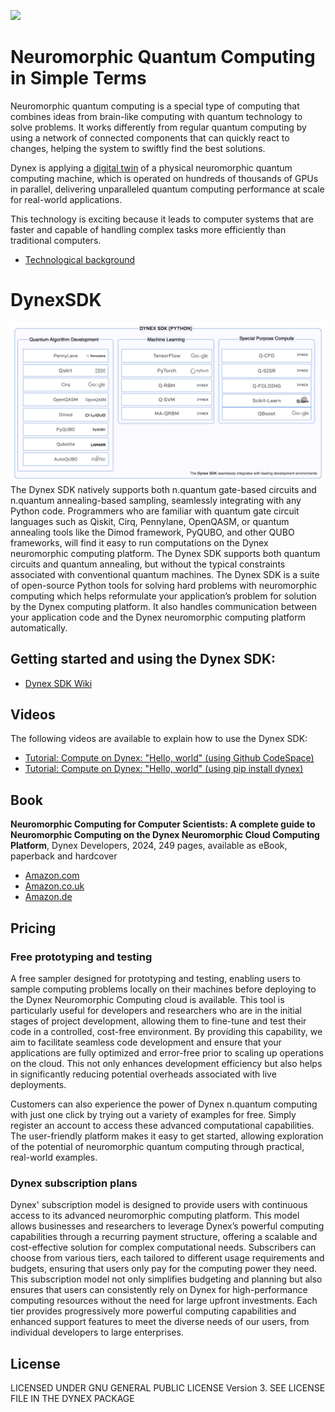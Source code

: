 ![](https://github.com/dynexcoin/DynexSDK/blob/main/img/dynexsdk4.jpg)

# Neuromorphic Quantum Computing in Simple Terms 
Neuromorphic quantum computing is a special type of computing that combines ideas from brain-like computing with quantum technology to solve problems. It works differently from regular quantum computing by using a network of connected components that can quickly react to changes, helping the system to swiftly find the best solutions. 

Dynex is applying a [digital twin](https://en.wikipedia.org/wiki/Digital_twin) of a physical neuromorphic quantum computing machine, which is operated on hundreds of thousands of GPUs in parallel, delivering unparalleled quantum computing performance at scale for real-world applications. 

This technology is exciting because it leads to computer systems that are faster and capable of handling complex tasks more efficiently than traditional computers.

- [Technological background](https://dynex.co/learn/n-quantum-computing)

# DynexSDK
![Dynex SDK](https://github.com/dynexcoin/website/blob/main/dynexsdk.png)
The Dynex SDK natively supports both n.quantum gate-based circuits and n.quantum annealing-based sampling, seamlessly integrating with any Python code. Programmers who are familiar with quantum gate circuit languages such as Qiskit, Cirq, Pennylane, OpenQASM, or quantum annealing tools like the Dimod framework, PyQUBO, and other QUBO frameworks, will find it easy to run computations on the Dynex neuromorphic computing platform. The Dynex SDK supports both quantum circuits and quantum annealing, but without the typical constraints associated with conventional quantum machines. The Dynex SDK is a suite of open-source Python tools for solving hard problems with neuromorphic computing which helps reformulate your application’s problem for solution by the Dynex computing platform. It also handles communication between your application code and the Dynex neuromorphic computing platform automatically.

## Getting started and using the Dynex SDK:
- [Dynex SDK Wiki](https://github.com/dynexcoin/DynexSDK/wiki)

## Videos

The following videos are available to explain how to use the Dynex SDK:

- [Tutorial: Compute on Dynex: "Hello, world" (using Github CodeSpace)](https://www.youtube.com/watch?v=V46_cOUb9Vo)
- [Tutorial: Compute on Dynex: "Hello, world" (using pip install dynex)](https://www.youtube.com/watch?v=HNUOwEYyTJA)

## Book

**Neuromorphic Computing for Computer Scientists: A complete guide to Neuromorphic Computing on the Dynex Neuromorphic Cloud Computing Platform**, Dynex Developers, 2024, 249 pages, available as eBook, paperback and hardcover

- [Amazon.com](https://www.amazon.com/dp/B0CRQQPBB5)
- [Amazon.co.uk](https://www.amazon.co.uk/dp/B0CRQQPBB5)
- [Amazon.de](https://www.amazon.de/dp/B0CRQQPBB5)

## Pricing

### Free prototyping and testing
A free sampler designed for prototyping and testing, enabling users to sample computing problems locally on their machines before deploying to the Dynex Neuromorphic Computing cloud is available. This tool is particularly useful for developers and researchers who are in the initial stages of project development, allowing them to fine-tune and test their code in a controlled, cost-free environment. By providing this capability, we aim to facilitate seamless code development and ensure that your applications are fully optimized and error-free prior to scaling up operations on the cloud. This not only enhances development efficiency but also helps in significantly reducing potential overheads associated with live deployments.

Customers can also experience the power of Dynex n.quantum computing with just one click by trying out a variety of examples for free. Simply register an account to access these advanced computational capabilities. The user-friendly platform makes it easy to get started, allowing exploration of the potential of neuromorphic quantum computing through practical, real-world examples. 

### Dynex subscription plans
Dynex' subscription model is designed to provide users with continuous access to its advanced neuromorphic computing platform. This model allows businesses and researchers to leverage Dynex’s powerful computing capabilities through a recurring payment structure, offering a scalable and cost-effective solution for complex computational needs. Subscribers can choose from various tiers, each tailored to different usage requirements and budgets, ensuring that users only pay for the computing power they need. This subscription model not only simplifies budgeting and planning but also ensures that users can consistently rely on Dynex for high-performance computing resources without the need for large upfront investments. Each tier provides progressively more powerful computing capabilities and enhanced support features to meet the diverse needs of our users, from individual developers to large enterprises.

## License

LICENSED UNDER GNU GENERAL PUBLIC LICENSE Version 3. SEE LICENSE FILE IN THE DYNEX PACKAGE
